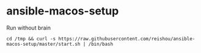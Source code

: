# ansible-macos-setup

Run without brain

```shell
cd /tmp && curl -s https://raw.githubusercontent.com/reishou/ansible-macos-setup/master/start.sh | /bin/bash
```
